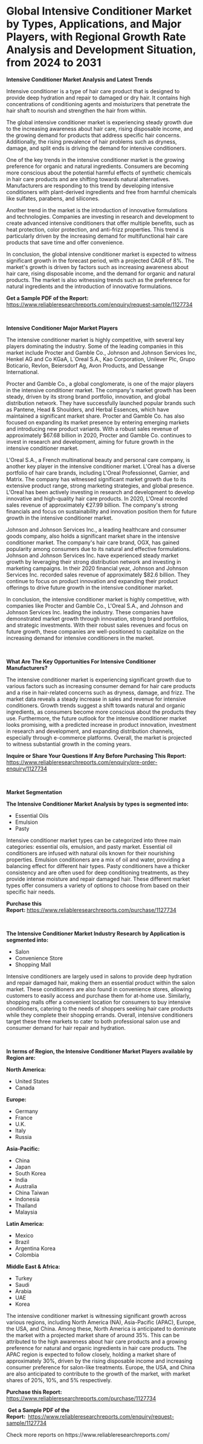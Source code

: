 <p><h1>Global Intensive Conditioner Market by Types, Applications, and Major Players, with Regional Growth Rate Analysis and Development Situation, from 2024 to 2031</h1></p><p><strong>Intensive Conditioner Market Analysis and Latest Trends</strong></p>
<p><p>Intensive conditioner is a type of hair care product that is designed to provide deep hydration and repair to damaged or dry hair. It contains high concentrations of conditioning agents and moisturizers that penetrate the hair shaft to nourish and strengthen the hair from within.</p><p>The global intensive conditioner market is experiencing steady growth due to the increasing awareness about hair care, rising disposable income, and the growing demand for products that address specific hair concerns. Additionally, the rising prevalence of hair problems such as dryness, damage, and split ends is driving the demand for intensive conditioners.</p><p>One of the key trends in the intensive conditioner market is the growing preference for organic and natural ingredients. Consumers are becoming more conscious about the potential harmful effects of synthetic chemicals in hair care products and are shifting towards natural alternatives. Manufacturers are responding to this trend by developing intensive conditioners with plant-derived ingredients and free from harmful chemicals like sulfates, parabens, and silicones.</p><p>Another trend in the market is the introduction of innovative formulations and technologies. Companies are investing in research and development to create advanced intensive conditioners that offer multiple benefits, such as heat protection, color protection, and anti-frizz properties. This trend is particularly driven by the increasing demand for multifunctional hair care products that save time and offer convenience.</p><p>In conclusion, the global intensive conditioner market is expected to witness significant growth in the forecast period, with a projected CAGR of 8%. The market's growth is driven by factors such as increasing awareness about hair care, rising disposable income, and the demand for organic and natural products. The market is also witnessing trends such as the preference for natural ingredients and the introduction of innovative formulations.</p></p>
<p><strong>Get a Sample PDF of the Report:&nbsp;</strong> <a href="https://www.reliableresearchreports.com/enquiry/request-sample/1127734">https://www.reliableresearchreports.com/enquiry/request-sample/1127734</a></p>
<p>&nbsp;</p>
<p><strong>Intensive Conditioner Major Market Players</strong></p>
<p><p>The intensive conditioner market is highly competitive, with several key players dominating the industry. Some of the leading companies in this market include Procter and Gamble Co., Johnson and Johnson Services Inc, Henkel AG and Co KGaA, L`Oreal S.A., Kao Corporation, Unilever Plc, Grupo Boticario, Revlon, Beiersdorf Ag, Avon Products, and Dessange International.</p><p>Procter and Gamble Co., a global conglomerate, is one of the major players in the intensive conditioner market. The company's market growth has been steady, driven by its strong brand portfolio, innovation, and global distribution network. They have successfully launched popular brands such as Pantene, Head & Shoulders, and Herbal Essences, which have maintained a significant market share. Procter and Gamble Co. has also focused on expanding its market presence by entering emerging markets and introducing new product variants. With a robust sales revenue of approximately $67.68 billion in 2020, Procter and Gamble Co. continues to invest in research and development, aiming for future growth in the intensive conditioner market.</p><p>L'Oreal S.A., a French multinational beauty and personal care company, is another key player in the intensive conditioner market. L'Oreal has a diverse portfolio of hair care brands, including L'Oreal Professionnel, Garnier, and Matrix. The company has witnessed significant market growth due to its extensive product range, strong marketing strategies, and global presence. L'Oreal has been actively investing in research and development to develop innovative and high-quality hair care products. In 2020, L'Oreal recorded sales revenue of approximately €27.99 billion. The company's strong financials and focus on sustainability and innovation position them for future growth in the intensive conditioner market.</p><p>Johnson and Johnson Services Inc., a leading healthcare and consumer goods company, also holds a significant market share in the intensive conditioner market. The company's hair care brand, OGX, has gained popularity among consumers due to its natural and effective formulations. Johnson and Johnson Services Inc. have experienced steady market growth by leveraging their strong distribution network and investing in marketing campaigns. In their 2020 financial year, Johnson and Johnson Services Inc. recorded sales revenue of approximately $82.6 billion. They continue to focus on product innovation and expanding their product offerings to drive future growth in the intensive conditioner market.</p><p>In conclusion, the intensive conditioner market is highly competitive, with companies like Procter and Gamble Co., L'Oreal S.A., and Johnson and Johnson Services Inc. leading the industry. These companies have demonstrated market growth through innovation, strong brand portfolios, and strategic investments. With their robust sales revenues and focus on future growth, these companies are well-positioned to capitalize on the increasing demand for intensive conditioners in the market.</p></p>
<p>&nbsp;</p>
<p><strong>What Are The Key Opportunities For Intensive Conditioner Manufacturers?</strong></p>
<p><p>The intensive conditioner market is experiencing significant growth due to various factors such as increasing consumer demand for hair care products and a rise in hair-related concerns such as dryness, damage, and frizz. The market data reveals a steady increase in sales and revenue for intensive conditioners. Growth trends suggest a shift towards natural and organic ingredients, as consumers become more conscious about the products they use. Furthermore, the future outlook for the intensive conditioner market looks promising, with a predicted increase in product innovation, investment in research and development, and expanding distribution channels, especially through e-commerce platforms. Overall, the market is projected to witness substantial growth in the coming years.</p></p>
<p><strong>Inquire or Share Your Questions If Any Before Purchasing This Report:</strong> <a href="https://www.reliableresearchreports.com/enquiry/pre-order-enquiry/1127734">https://www.reliableresearchreports.com/enquiry/pre-order-enquiry/1127734</a></p>
<p>&nbsp;</p>
<p><strong>Market Segmentation</strong></p>
<p><strong>The Intensive Conditioner Market Analysis by types is segmented into:</strong></p>
<p><ul><li>Essential Oils</li><li>Emulsion</li><li>Pasty</li></ul></p>
<p><p>Intensive conditioner market types can be categorized into three main categories: essential oils, emulsion, and pasty market. Essential oil conditioners are infused with natural oils known for their nourishing properties. Emulsion conditioners are a mix of oil and water, providing a balancing effect for different hair types. Pasty conditioners have a thicker consistency and are often used for deep conditioning treatments, as they provide intense moisture and repair damaged hair. These different market types offer consumers a variety of options to choose from based on their specific hair needs.</p></p>
<p><strong>Purchase this Report:&nbsp;</strong><a href="https://www.reliableresearchreports.com/purchase/1127734">https://www.reliableresearchreports.com/purchase/1127734</a></p>
<p>&nbsp;</p>
<p><strong>The Intensive Conditioner Market Industry Research by Application is segmented into:</strong></p>
<p><ul><li>Salon</li><li>Convenience Store</li><li>Shopping Mall</li></ul></p>
<p><p>Intensive conditioners are largely used in salons to provide deep hydration and repair damaged hair, making them an essential product within the salon market. These conditioners are also found in convenience stores, allowing customers to easily access and purchase them for at-home use. Similarly, shopping malls offer a convenient location for consumers to buy intensive conditioners, catering to the needs of shoppers seeking hair care products while they complete their shopping errands. Overall, intensive conditioners target these three markets to cater to both professional salon use and consumer demand for hair repair and hydration.</p></p>
<p>&nbsp;</p>
<p><strong>In terms of Region, the Intensive Conditioner Market Players available by Region are:</strong></p>
<p>
    <p> <strong> North America: </strong>
        <ul>
            <li>United States</li>
            <li>Canada</li>
        </ul>
        </p> 
    <p> <strong> Europe: </strong>
        <ul>
            <li>Germany</li>
            <li>France</li>
            <li>U.K.</li>
            <li>Italy</li>
            <li>Russia</li>
        </ul>
        </p> 
    <p> <strong> Asia-Pacific: </strong>
        <ul>
            <li>China</li>
            <li>Japan</li>
            <li>South Korea</li>
            <li>India</li>
            <li>Australia</li>
            <li>China Taiwan</li>
            <li>Indonesia</li>
            <li>Thailand</li>
            <li>Malaysia</li>
        </ul>
        </p> 
    <p> <strong> Latin America: </strong>
        <ul>
            <li>Mexico</li>
            <li>Brazil</li>
            <li>Argentina Korea</li>
            <li>Colombia</li>
        </ul>
        </p> 
    <p> <strong> Middle East & Africa: </strong>
        <ul>
            <li>Turkey</li>
            <li>Saudi</li>
            <li>Arabia</li>
            <li>UAE</li>
            <li>Korea</li>
        </ul>
    </p>
    </p>
<p><p>The intensive conditioner market is witnessing significant growth across various regions, including North America (NA), Asia-Pacific (APAC), Europe, the USA, and China. Among these, North America is anticipated to dominate the market with a projected market share of around 35%. This can be attributed to the high awareness about hair care products and a growing preference for natural and organic ingredients in hair care products. The APAC region is expected to follow closely, holding a market share of approximately 30%, driven by the rising disposable income and increasing consumer preference for salon-like treatments. Europe, the USA, and China are also anticipated to contribute to the growth of the market, with market shares of 20%, 10%, and 5% respectively.</p></p>
<p><strong>Purchase this Report: </strong><a href="https://www.reliableresearchreports.com/purchase/1127734">https://www.reliableresearchreports.com/purchase/1127734</a></p>
<p>&nbsp;<strong>Get a Sample PDF of the Report:&nbsp;&nbsp;</strong><a href="https://www.reliableresearchreports.com/enquiry/request-sample/1127734">https://www.reliableresearchreports.com/enquiry/request-sample/1127734</a></p>
<p><strong></strong></p>
<p>Check more reports on https://www.reliableresearchreports.com/</p>